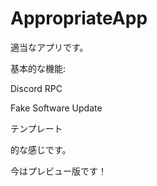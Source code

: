 # AppropriateApp
適当なアプリです。

基本的な機能:

Discord RPC

Fake Software Update

テンプレート

的な感じです。

今はプレビュー版です！
